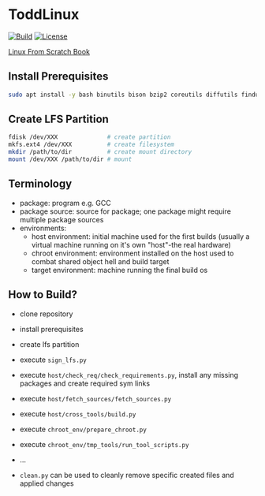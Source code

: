 # ToddLinux

[![Build](https://github.com/adamjedrzejewski/ToddLinux/actions/workflows/build.yml/badge.svg)](https://github.com/adamjedrzejewski/ToddLinux/actions/workflows/build.yml)
[![License](https://img.shields.io/badge/license-MIT-yellow)](https://github.com/adamjedrzejewski/ToddLinux/blob/main/LICENSE)

[Linux From Scratch Book](https://www.linuxfromscratch.org/lfs/downloads/stable/LFS-BOOK-10.1.pdf)

## Install Prerequisites

```bash
sudo apt install -y bash binutils bison bzip2 coreutils diffutils findutils gawk gcc g++ grep gzip m4 make patch perl python3 sed tar texinfo xz-utils
```

## Create LFS Partition

```bash
fdisk /dev/XXX              # create partition
mkfs.ext4 /dev/XXX          # create filesystem
mkdir /path/to/dir          # create mount directory
mount /dev/XXX /path/to/dir # mount
```

## Terminology

- package: program e.g. GCC
- package source: source for package; one package might require multiple package sources
- environments:
    - host environment: initial machine used for the first builds (usually a virtual machine running on it's own "host"-the real hardware)
    - chroot environment: environment installed on the host used to combat shared object hell and build target
    - target environment: machine running the final build os

## How to Build?

- clone repository
- install prerequisites
- create lfs partition
- execute `sign_lfs.py`
- execute `host/check_req/check_requirements.py`, install any missing packages and create required sym links
- execute `host/fetch_sources/fetch_sources.py`
- execute `host/cross_tools/build.py`
- execute `chroot_env/prepare_chroot.py`
- execute `chroot_env/tmp_tools/run_tool_scripts.py`
- ...

- `clean.py` can be used to cleanly remove specific created files and applied changes
